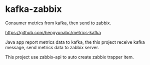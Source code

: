 # kafka-zabbix
Consumer metrics from kafka, then send to zabbix.

https://github.com/hengyunabc/metrics-kafka

Java app report metrics data to kafka, the this project receive kafka message, send metrics data to zabbix server.

This project use zabbix-api to auto create zabbix trapper item.

